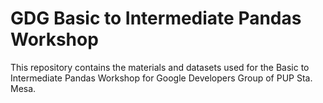 # GDG Basic to Intermediate Pandas Workshop 
This repository contains the materials and datasets used for the Basic to Intermediate Pandas Workshop for Google Developers Group of PUP Sta. Mesa. 
